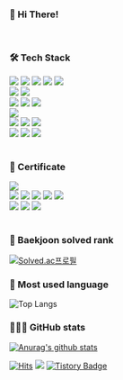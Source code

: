 <h3>👋 Hi There!</h3>
<br>
<h3><b>🛠 Tech Stack</b></h3>
<div>
<img src="https://img.shields.io/badge/html5-E34F26?style=for-the-badge&logo=html5&logoColor=white"> 
<img src="https://img.shields.io/badge/css-1572B6?style=for-the-badge&logo=css3&logoColor=white">
<img src="https://img.shields.io/badge/bootstrap-7952B3?style=for-the-badge&logo=bootstrap&logoColor=white">
<img src="https://img.shields.io/badge/javascript-F7DF1E?style=for-the-badge&logo=javascript&logoColor=black"> 
<img src="https://img.shields.io/badge/jquery-0769AD?style=for-the-badge&logo=jquery&logoColor=white">
<br>

<img src="https://img.shields.io/badge/java-007396?style=for-the-badge&logo=java&logoColor=white">
<img src="https://img.shields.io/badge/spring-6DB33F?style=for-the-badge&logo=spring&logoColor=white">
<br>

<img src="https://img.shields.io/badge/oracle-F80000?style=for-the-badge&logo=oracle&logoColor=white">
<img src="https://img.shields.io/badge/PL/SQL-F80000?style=for-the-badge&logo=oracle&logoColor=white">
<img src="https://img.shields.io/badge/TUNING-F80000?style=for-the-badge&logo=oracle&logoColor=white">
<br>

<img src="https://img.shields.io/badge/linux-FCC624?style=for-the-badge&logo=linux&logoColor=black">
<br>
  
<img src="https://img.shields.io/badge/apache tomcat-F8DC75?style=for-the-badge&logo=apachetomcat&logoColor=white">
<img src="https://img.shields.io/badge/wildfly-blueviolet?style=for-the-badge&logo=wildfly&logoColor=white">
<img src="https://img.shields.io/badge/jeus-blue?style=for-the-badge&logo=jeus&logoColor=white">
<br>

<img src="https://img.shields.io/badge/svn-green?style=for-the-badge&logo=svn&logoColor=white">
<img src="https://img.shields.io/badge/jenkins-D24939?style=for-the-badge&logo=jenkins&logoColor=white">
<img src="https://img.shields.io/badge/github-181717?style=for-the-badge&logo=github&logoColor=white">
</div>
<br>

<h3>🌱 Certificate</h3>
<div>
<img src="https://img.shields.io/badge/정보처리기사-lightgrey?style=for-the-badge&logo=정보처리기사&logoColor=white">
<br>
  
<img src="https://img.shields.io/badge/투자자산운용사-inactive?style=for-the-badge&logo=투자자산운용사&logoColor=white">
<img src="https://img.shields.io/badge/AFPK-inactive?style=for-the-badge&logo=AFPK&logoColor=white">
<img src="https://img.shields.io/badge/파생상품투자상담사-inactive?style=for-the-badge&logo=파생상품투자상담사&logoColor=white">
<img src="https://img.shields.io/badge/증권투자상담사-inactive?style=for-the-badge&logo=증권투자상담사&logoColor=white">
<img src="https://img.shields.io/badge/펀드투자상담사-inactive?style=for-the-badge&logo=펀드투자상담사&logoColor=white">
<br>

<img src="https://img.shields.io/badge/자산관리사(FP)-inactive?style=for-the-badge&logo=자산관리사(FP)&logoColor=white">
<img src="https://img.shields.io/badge/외환전문역 1종-inactive?style=for-the-badge&logo=외환전문역 1종&logoColor=white">
<img src="https://img.shields.io/badge/은행텔러-inactive?style=for-the-badge&logo=은행텔러&logoColor=white">

</div>
<br>
  
<h3>🏅 Baekjoon solved rank</h3>

[![Solved.ac프로필](http://mazassumnida.wtf/api/v2/generate_badge?boj=dlckdgjs89)](https://solved.ac/dlckdgjs89)

<h3>💎 Most used language</h3>

![Top Langs](https://github-readme-stats.vercel.app/api/top-langs/?username=leechun1095&layout=compact&theme=dracula)

<h3>👨🏻‍💻 GitHub stats</h3>

[![Anurag's github stats](https://github-readme-stats.vercel.app/api?username=leechun1095)](https://github.com/anuraghazra/github-readme-stats)


[![Hits](https://hits.seeyoufarm.com/api/count/incr/badge.svg?url=https%3A%2F%2Fgithub.com%2Fleechun1095&count_bg=%233DBCC8&title_bg=%23555555&icon=&icon_color=%23E7E7E7&title=hits&edge_flat=false)](https://hits.seeyoufarm.com)
<a href="https://blog.naver.com/dlckdgjs89" target="_blank"><img src="https://img.shields.io/badge/BLOG-03C75A?style=flat-square&logo=Naver&logoColor=white"/></a>
[![Tistory Badge](https://img.shields.io/badge/T%20Blog-555263?style=flat&logoColor=white)](https://leechun.tistory.com/)

<!--
**leechun1095/leechun1095** is a ✨ _special_ ✨ repository because its `README.md` (this file) appears on your GitHub profile.

Here are some ideas to get you started:

- 🔭 I’m currently working on ...
- 🌱 I’m currently learning ...
- 👯 I’m looking to collaborate on ...
- 🤔 I’m looking for help with ...
- 💬 Ask me about ...
- 📫 How to reach me: ...
- 😄 Pronouns: ...
- ⚡ Fun fact: ...
-->
